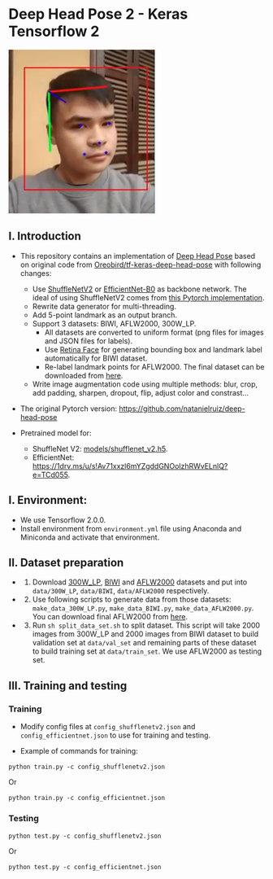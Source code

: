 # Deep Head Pose 2 - Keras Tensorflow 2

[![Deep Head Pose 2](screenshots/deepheadpose2.png)](https://www.youtube.com/watch?v=SNHnsuNkBkQ)

## I. Introduction

- This repository contains an implementation of [Deep Head Pose](https://arxiv.org/pdf/1710.00925v5.pdf) based on original code from [Oreobird/tf-keras-deep-head-pose](https://github.com/Oreobird/tf-keras-deep-head-pose) with following changes:
    + Use [ShuffleNetV2](https://arxiv.org/abs/1807.11164) or [EfficientNet-B0](https://arxiv.org/abs/1905.11946) as backbone network. 
    The ideal of using ShuffleNetV2 comes from [this Pytorch implementation](https://github.com/OverEuro/deep-head-pose-lite).
    + Rewrite data generator for multi-threading.
    + Add 5-point landmark as an output branch.
    + Support 3 datasets: BIWI, AFLW2000, 300W_LP. 
        + All datasets are converted to uniform format (png files for images and JSON files for labels).
        + Use [Retina Face](https://github.com/deepinsight/insightface) for generating bounding box and landmark label automatically for BIWI dataset.
        + Re-label landmark points for AFLW2000. The final dataset can be downloaded from [here](https://1drv.ms/u/s!Av71xxzl6mYZgddGNOolzhRWvELnlQ?e=qf4aVF).
    + Write image augmentation code using multiple methods: blur, crop, add padding, sharpen, dropout, flip, adjust color and constrast...

- The original Pytorch version: https://github.com/natanielruiz/deep-head-pose

- Pretrained model for:
    + ShuffleNet V2: [models/shufflenet_v2.h5](models/shufflenet_v2.h5).
    + EfficientNet: <https://1drv.ms/u/s!Av71xxzl6mYZgddGNOolzhRWvELnlQ?e=TCd055>.

## I. Environment:

- We use Tensorflow 2.0.0.
- Install environment from `environment.yml` file using Anaconda and Miniconda and activate that environment.

## II. Dataset preparation

- 1. Download [300W_LP](http://www.cbsr.ia.ac.cn/users/xiangyuzhu/projects/3DDFA/main.htm), [BIWI](http://www.vision.ee.ethz.ch/en/datasets/) and [AFLW2000](http://cvlab.cse.msu.edu/lfw-and-aflw2000-datasets.html) datasets and put into `data/300W_LP`, `data/BIWI`, `data/AFLW2000` respectively.
- 2. Use following scripts to generate data from those datasets: `make_data_300W_LP.py`, `make_data_BIWI.py`, `make_data_AFLW2000.py`. You can download final AFLW2000 from [here](https://drive.google.com/open?id=1XJXl0rmJ4gDqA8ZFLsSa-Ettbx4zjS26).
- 3. Run  `sh split_data_set.sh` to split dataset. This script will take 2000 images from 300W_LP and 2000 images from BIWI dataset to build validation set at `data/val_set` and remaining parts of these dataset to build training set at `data/train_set`. We use AFLW2000 as testing set.

## III. Training and testing

### Training

- Modify config files at `config_shufflenetv2.json` and `config_efficientnet.json` to use for training and testing.

- Example of commands for training:

```
python train.py -c config_shufflenetv2.json
```

Or 

```
python train.py -c config_efficientnet.json
```

### Testing

```
python test.py -c config_shufflenetv2.json
```

Or 

```
python test.py -c config_efficientnet.json
```
